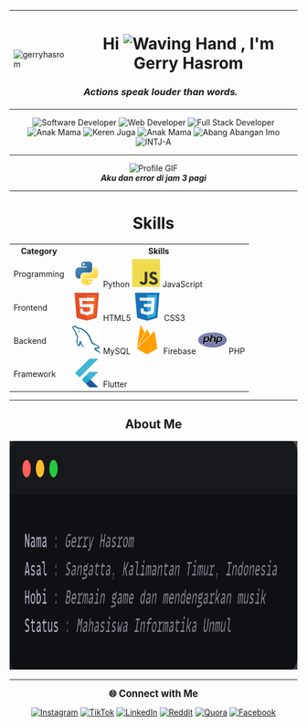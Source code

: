<table align="center">
  <tr>
    <td>
      <img src="https://komarev.com/ghpvc/?username=gerryhasrom&label=Profile%20views&color=0e75b6&style=flat" alt="gerryhasrom" />
    </td>
    <td style="padding-left: 20px;">
      <h1 align="center">
        Hi 
        <img src="https://media.giphy.com/media/hvRJCLFzcasrR4ia7z/giphy.gif" alt="Waving Hand" width="40"/>
        , I'm Gerry Hasrom
      </h1>
      <h3><b><i>Actions speak louder than words.</i></b></h3>
    </td>
  </tr>
</table>

<p align="center">
  <img src="https://img.shields.io/badge/Software%20Developer-red?style=for-the-badge" alt="Software Developer" />
  <img src="https://img.shields.io/badge/Web%20Developer-blue?style=for-the-badge" alt="Web Developer" />
  <img src="https://img.shields.io/badge/Full%20Stack%20Developer-purple?style=for-the-badge" alt="Full Stack Developer" />
  <img src="https://img.shields.io/badge/Her%20Developer-navy?style=for-the-badge" alt="Anak Mama" />
  <img src="https://img.shields.io/badge/Keren%20Juga-cyan?style=for-the-badge" alt="Keren Juga" />
  <img src="https://img.shields.io/badge/Anak%20Mama-orange?style=for-the-badge" alt="Anak Mama" />
  <img src="https://img.shields.io/badge/Abang%20Abangan%20Imo-white?style=for-the-badge" alt="Abang Abangan Imo" />
  <img src="https://img.shields.io/badge/INTJ%20Assertive-black?style=for-the-badge" alt="INTJ-A" />
</p>

---
<p align="center">
  <img src="assets/profile.gif" alt="Profile GIF" />
  <br>
  <b><i> Aku dan error di jam 3 pagi </i></b>
</p>

---
<h1 align="center"><b>Skills</b></h1>

<table align="center" cellpadding="10">
  <tr>
    <th>Category</th>
    <th>Skills</th>
  </tr>
  <tr>
    <td>Programming</td>
    <td>
      <img src="https://raw.githubusercontent.com/devicons/devicon/master/icons/python/python-original.svg" width="50"/> Python
      <img src="https://raw.githubusercontent.com/devicons/devicon/master/icons/javascript/javascript-original.svg" width="50"/> JavaScript
    </td>
  </tr>
  <tr>
    <td>Frontend</td>
    <td>
      <img src="https://raw.githubusercontent.com/devicons/devicon/master/icons/html5/html5-original.svg" width="50"/> HTML5
      <img src="https://raw.githubusercontent.com/devicons/devicon/master/icons/css3/css3-original.svg" width="50"/> CSS3
    </td>
  </tr>
  <tr>
    <td>Backend</td>
    <td>
      <img src="https://raw.githubusercontent.com/devicons/devicon/master/icons/mysql/mysql-original.svg" width="50"/> MySQL
      <img src="https://raw.githubusercontent.com/devicons/devicon/master/icons/firebase/firebase-plain.svg" width="50"/> Firebase
      <img src="https://raw.githubusercontent.com/devicons/devicon/master/icons/php/php-original.svg" width="50"/> PHP
    </td>
  </tr>
  <tr>
    <td>Framework</td>
    <td>
      <img src="https://raw.githubusercontent.com/devicons/devicon/master/icons/flutter/flutter-original.svg" width="50"/> Flutter
    </td>
  </tr>
</table>

---

<h2 align="center"><b>About Me</b></h2>

<p align="center">
  <img src="assets/biodata.png" alt="Biodata Gerry Hasrom" width="600" height="400" />
</p>

---

<p align="center">
  <b><big>🌐 Connect with Me</big></b>
</p>

<p align="center">
  <a href="https://www.instagram.com/"><img src="https://img.shields.io/badge/Instagram-E1306C?style=for-the-badge&logo=instagram&logoColor=white" alt="Instagram"/></a>
  <a href="https://www.tiktok.com/"><img src="https://img.shields.io/badge/TikTok-000000?style=for-the-badge&logo=tiktok&logoColor=white" alt="TikTok"/></a>
  <a href="https://www.linkedin.com/in/"><img src="https://img.shields.io/badge/LinkedIn-0077B5?style=for-the-badge&logo=linkedin&logoColor=white" alt="LinkedIn"/></a>
  <a href="https://www.reddit.com/user/"><img src="https://img.shields.io/badge/Reddit-FF4500?style=for-the-badge&logo=reddit&logoColor=white" alt="Reddit"/></a>
  <a href="https://www.quora.com/profile/"><img src="https://img.shields.io/badge/Quora-A82400?style=for-the-badge&logo=quora&logoColor=white" alt="Quora"/></a>
  <a href="https://www.facebook.com/"><img src="https://img.shields.io/badge/Facebook-1877F2?style=for-the-badge&logo=facebook&logoColor=white" alt="Facebook"/></a>
</p>



